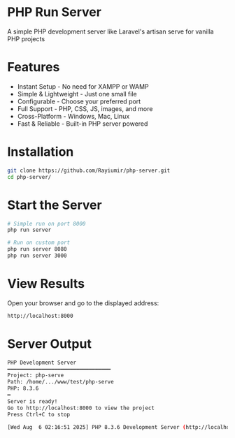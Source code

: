 # PHP Run Server

A simple PHP development server like Laravel's artisan serve for vanilla PHP projects

# Features

- Instant Setup - No need for XAMPP or WAMP
- Simple & Lightweight - Just one small file
- Configurable - Choose your preferred port
- Full Support - PHP, CSS, JS, images, and more
- Cross-Platform - Windows, Mac, Linux
- Fast & Reliable - Built-in PHP server powered

# Installation

```bash
git clone https://github.com/Rayiumir/php-server.git
cd php-server/
```

# Start the Server

```bash
# Simple run on port 8000
php run server

# Run on custom port
php run server 8080
php run server 3000
```

# View Results

Open your browser and go to the displayed address:

```bash
http://localhost:8000
```

# Server Output

```bash
PHP Development Server
━━━━━━━━━━━━━━━━━━━━━━━━━━━━━━━━━
Project: php-serve
Path: /home/.../www/test/php-serve
PHP: 8.3.6
━
Server is ready!
Go to http://localhost:8000 to view the project
Press Ctrl+C to stop

[Wed Aug  6 02:16:51 2025] PHP 8.3.6 Development Server (http://localhost:8000) started
```


